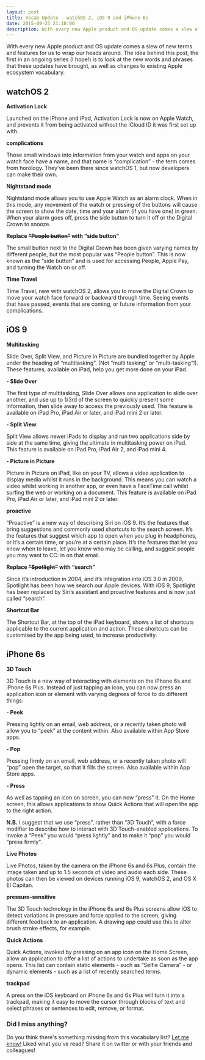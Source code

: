 ```yaml
---
layout: post
title: Vocab Update - watchOS 2, iOS 9 and iPhone 6s
date: 2015-09-25 21:10:00
description: With every new Apple product and OS update comes a slew of new terms and features for us to wrap our heads around.
---
```

With every new Apple product and OS update comes a slew of new terms and features for us to wrap our heads around. The idea behind this post, the first in an ongoing series (I hope!) is to look at the new words and phrases that these updates have brought, as well as changes to existing Apple ecosystem vocabulary. 

## watchOS 2

**Activation Lock**

Launched on the iPhone and iPad, Activation Lock is now on Apple Watch, and prevents it from being activated without the iCloud ID it was first set up with.

**complications**

Those small windows into information from your watch and apps on your watch face have a name, and that name is “complication” - the term comes from horology. They’ve been there since watchOS 1, but now developers can make their own.

**Nightstand mode**

Nightstand mode allows you to use Apple Watch as an alarm clock. When in this mode, any movement of the watch or pressing of the buttons will cause the screen to show the date, time and your alarm (if you have one) in green. When your alarm goes off, press the side button to turn it off or the Digital Crown to snooze.

**Replace <strike>“People button”</strike> with “side button”**

The small button next to the Digital Crown has been given varying names by different people, but the most popular was “People button”. This is now known as the “side button” and is used for accessing People, Apple Pay, and turning the Watch on or off.

**Time Travel**

Time Travel, new with watchOS 2, allows you to move the Digital Crown to move your watch face forward or backward through time. Seeing events that have passed, events that are coming, or future information from your complications.

## iOS 9

**Multitasking**

Slide Over, Split View, and Picture in Picture are bundled together by Apple under the heading of “multitasking”. (Not “multi tasking” or “multi-tasking”!). These features, available on iPad, help you get more done on your iPad.

**- Slide Over**

The first type of multitasking, Slide Over allows one application to slide over another, and use up to 1/3rd of the screen to quickly present some information, then slide away to access the previously used. This feature is available on iPad Pro, iPad Air or later, and iPad mini 2 or later. 

**- Split View**

Split View allows newer iPads to display and run two applications side by side at the same time, giving the ultimate in multitasking power on iPad. This feature is available on iPad Pro, iPad Air 2, and iPad mini 4.

**- Picture in Picture**

Picture in Picture on iPad, like on your TV, allows a video application to display media whilst it runs in the background. This means you can watch a video whilst working in another app, or even have a FaceTime call whilst surfing the web or working on a document. This feature is available on iPad Pro, iPad Air or later, and iPad mini 2 or later. 

**proactive**

“Proactive” is a new way of describing Siri on iOS 9. It’s the features that bring suggestions and commonly used shortcuts to the search screen. It’s the features that suggest which app to open when you plug in headphones, or it’s a certain time, or you’re at a certain place. It’s the features that let you know when to leave, let you know who may be calling, and suggest people you may want to CC: in on that email.

**Replace <strike>“Spotlight”</strike> with “search”**

Since it’s introduction in 2004, and it’s integration into iOS 3.0 in 2009, Spotlight has been how we search our Apple devices. With iOS 9, Spotlight has been replaced by Siri’s assistant and proactive features and is now just called “search”. 

**Shortcut Bar**

The Shortcut Bar, at the top of the iPad keyboard, shows a list of shortcuts applicable to the current application and action. These shortcuts can be customised by the app being used, to increase productivity.

## iPhone 6s

**3D Touch**

3D Touch is a new way of interacting with elements on the iPhone 6s and iPhone 6s Plus. Instead of just tapping an icon, you can now press an application icon or element with varying degrees of force to do different things.

**- Peek**

Pressing lightly on an email, web address, or a recently taken photo will allow you to “peek” at the content within. Also available within App Store apps.

**- Pop**

Pressing firmly on an email, web address, or a recently taken photo will “pop” open the target, so that it fills the screen. Also available within App Store apps.

**- Press**

As well as tapping an icon on screen, you can now “press” it. On the Home screen, this allows applications to show Quick Actions that will open the app to the right action.

**N.B.** I suggest that we use “press”, rather than “3D Touch”, with a force modifier to describe how to interact with 3D Touch-enabled applications. To invoke a “Peek” you would “press lightly” and to make it “pop” you would “press firmly”.

**Live Photos**

Live Photos, taken by the camera on the iPhone 6s and 6s Plus, contain the image taken and up to 1.5 seconds of video and audio each side. These photos can then be viewed on devices running iOS 9, watchOS 2, and OS X El Capitan.

**pressure-sensitive**

The 3D Touch technology in the iPhone 6s and 6s Plus screens allow iOS to detect variations in pressure and force applied to the screen, giving different feedback to an application. A drawing app could use this to alter brush stroke effects, for example.

**Quick Actions**

Quick Actions, invoked by pressing on an app icon on the Home Screen, allow an application to offer a list of actions to undertake as soon as the app opens. This list can contain static elements - such as “Selfie Camera” - or dynamic elements - such as a list of recently searched terms. 

**trackpad**

A press on the iOS keyboard on iPhone 6s and 6s Plus will turn it into a trackpad, making it easy to move the cursor through blocks of text and select phrases or sentences to edit, remove, or format.

### Did I miss anything?

Do you think there's something missing from this vocabulary list? <a href="mailto:hi@samhutchings.co?subject=Vocab Update Suggestion">Let me know!</a> Liked what you've read? Share it on twitter or with your friends and colleagues!